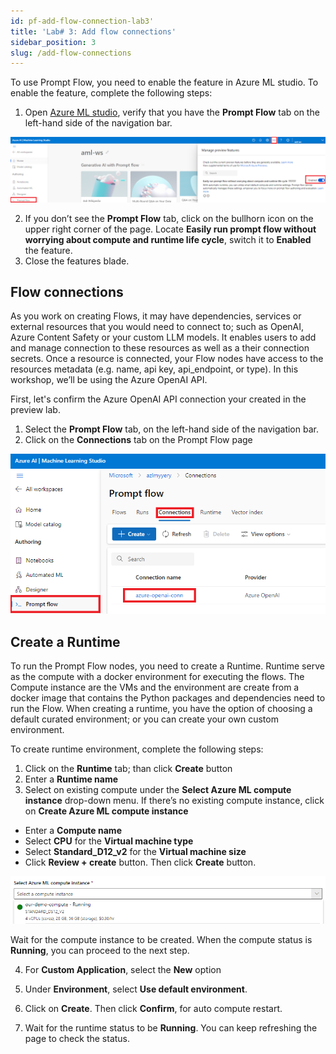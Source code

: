 ```yaml
---
id: pf-add-flow-connection-lab3'
title: 'Lab# 3: Add flow connections'
sidebar_position: 3
slug: /add-flow-connections
---
```


To use Prompt Flow, you need to enable the feature in Azure ML studio.  To enable the feature, complete the following steps:

1.	Open [Azure ML studio](https://ml.azure.com/), verify that you have the **Prompt Flow** tab on the left-hand side of the navigation bar.  
 
![](/img/tutorial/00-enable-promptflow.png)

2. If you don’t see the **Prompt Flow** tab, click on the bullhorn icon on the upper right corner of the page.	Locate **Easily run prompt flow without worrying about compute and runtime life cycle**, switch it to **Enabled** the feature.
3.	Close the features blade.

## Flow connections

As you work on creating Flows, it may have dependencies, services or external resources that you would need to connect to; such as OpenAI, Azure Content Safety or your custom LLM models.  It enables users to add and manage connection to these resources as well as a their connection secrets.  Once a resource is connected, your Flow nodes have access to the resources metadata (e.g. name, api key, api_endpoint, or type).  In this workshop, we’ll be using the Azure OpenAI API.

First, let's confirm the Azure OpenAI API connection your created in the preview lab.  

1.	Select the **Prompt Flow** tab, on the left-hand side of the navigation bar.
2.	Click on the **Connections** tab on the Prompt Flow page

![](/img/tutorial/00-confirm-flow-connection.png)


## Create a Runtime 

To run the Prompt Flow nodes, you need to create a Runtime.  Runtime serve as the compute with a docker environment for executing the flows.  The Compute instance are the VMs and the environment are create from a docker image that contains the Python packages and dependencies need to run the Flow.  When creating a runtime, you have the option of choosing a default curated environment; or you can create your own custom environment.

To create runtime environment, complete the following steps:

1.	Click on the **Runtime** tab; than click **Create** button
2.	Enter a **Runtime name**
3.	Select on existing compute under the **Select Azure ML compute instance** drop-down menu.  If there’s no existing compute instance, click on **Create Azure ML compute instance**
* Enter a **Compute name**
* Select **CPU** for the **Virtual machine type**
* Select **Standard_D12_v2** for the **Virtual machine size**
* Click **Review + create** button.  Then click **Create** button.

![](/img/tutorial/00-runtime-compute-running.png)

Wait for the compute instance to be created.  When the compute status is **Running**, you can proceed to the next step.

4.	For **Custom Application**, select the **New** option

5.	Under **Environment**, select **Use default environment**.

6.	Click on **Create**.  Then click **Confirm**, for auto compute restart.

7.  Wait for the runtime status to be **Running**.  You can keep refreshing the page to check the status.